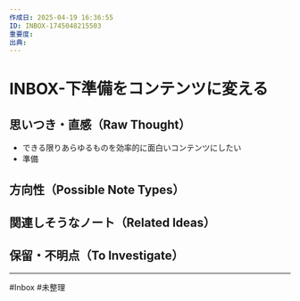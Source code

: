 ```yaml
---
作成日: 2025-04-19 16:36:55
ID: INBOX-1745048215503
重要度: 
出典:
---
```


# INBOX-下準備をコンテンツに変える

## 思いつき・直感（Raw Thought）

- できる限りあらゆるものを効率的に面白いコンテンツにしたい
- 準備

## 方向性（Possible Note Types）



## 関連しそうなノート（Related Ideas）



## 保留・不明点（To Investigate）



---
#Inbox #未整理 